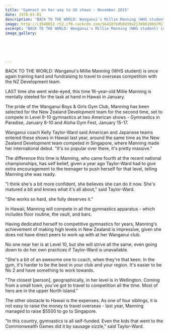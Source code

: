 ```yaml
---
title: "Gymnast on her way to US shows - November 2015"
date: 1970-01-01
description: "BACK TO THE WORLD: Wanganui's Millie Manning (WHS student) is once again training hard and fundraising to travel to overseas competition with the NZ Development team, Wanganui Chronicle 10/11/15..."
image: http://c1940652.r52.cf0.rackcdn.com/564107bdb8d39a213600100d/Millie-Manning.on-way-to-US-10.11.15-Chron.jpg
excerpt: "BACK TO THE WORLD: Wanganui's Millie Manning (WHS student) is once again training hard and fundraising to travel to overseas competition with the NZ Development team, Wanganui Chronicle article on 10/11/15..."
image_gallery:
    
    
    
    
    
---
```


<p>BACK TO THE WORLD: Wanganui's Millie Manning (WHS student) is once again training hard and fundraising to travel to overseas competition with the NZ Development team.</p>
<p>LAST time she went wide-eyed, this time 16-year-old Millie Manning is mentally steeled for the task at hand in Hawaii in January.</p>
<p>The pride of the Wanganui Boys &amp; Girls Gym Club, Manning has been selected for the New Zealand Development team for the second time, set to compete in Level 9-10 gymnastics at two American shows - Gymnastics in Paradise, January 8-10 and Aloha Gym Fest, January 15-17.</p>
<p>Wanganui coach Kelly Taylor-Ward said American and Japanese teams entered these shows in Hawaii last year, around the same time as the New Zealand Development team competed in Singapore, where Manning made her international debut. "It's so popular over there, it's pretty massive."</p>
<p>The difference this time is Manning, who came fourth at the recent national championships, has self belief, given a year ago Taylor-Ward had to give extra encouragement to the teenager to push herself for that level, telling Manning she was ready.</p>
<p>"I think she's a bit more confident, she believes she can do it now. She's matured a bit and knows what it's all about," said Taylor-Ward.</p>
<p>"She works so hard, she fully deserves it."</p>
<p>In Hawaii, Manning will compete in all the gymnastics apparatus - which includes floor routine, the vault, and bars.</p>
<p>Having dedicated herself to competitive gymnastics for years, Manning's achievement of making high levels in New Zealand is impressive, given she does not have direct peers to work up with at her Wanganui club.</p>
<p>No one near her is at Level 10, but she will strive all the same, even going down to do her own practices if Taylor-Ward is unavailable.</p>
<p>"She's a bit of an awesome one to coach, when they're that keen. In the gym, it's harder to be the best in your club and your region. It's easier to be No 2 and have something to work towards.</p>
<p>"The closest [person], geographically, in her level is in Wellington. Coming from a small town, you've got to travel to competition all the time. Most of hers are in the upper North Island."</p>
<p>The other obstacle to Hawaii is the expenses. As one of four siblings, it is not easy to raise the money to travel overseas - last year, Manning managed to raise $5500 to go to Singapore.</p>
<p>"In this country, gymnastics is all self-funded. Even the kids that went to the Commonwealth Games did it by sausage sizzle," said Taylor-Ward.</p>

